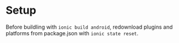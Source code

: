 # Setup
Before buildling with `ionic build android`, redownload plugins and platforms from package.json with `ionic state reset`.
